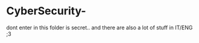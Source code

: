 # CyberSecurity-
dont enter in this folder is secret.. and there are also a lot of stuff in IT/ENG ;3
